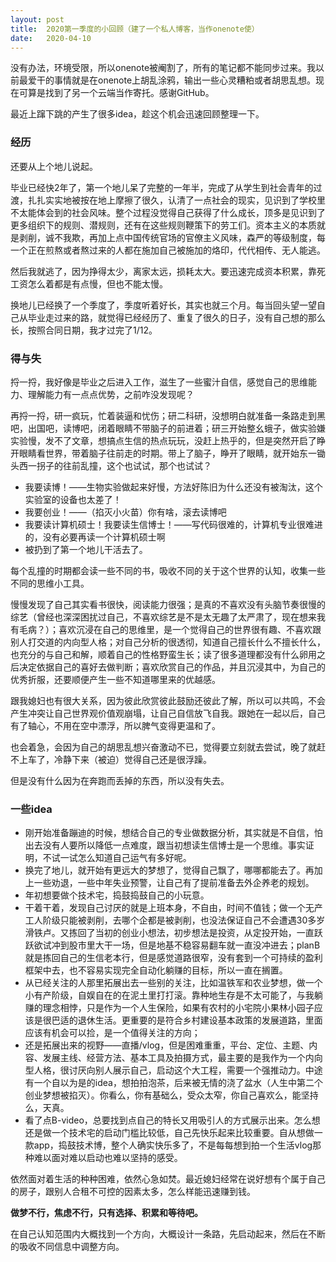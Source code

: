 ```yaml
---
layout: post
title:  2020第一季度的小回顾（建了一个私人博客，当作onenote使）
date:   2020-04-10
---
```


没有办法，环境受限，所以onenote被阉割了，所有的笔记都不能同步过来。我以前最爱干的事情就是在onenote上胡乱涂鸦，输出一些心灵糟粕或者胡思乱想。现在可算是找到了另一个云端当作寄托。感谢GitHub。

最近上蹿下跳的产生了很多idea，趁这个机会迅速回顾整理一下。

### 经历

还要从上个地儿说起。

毕业已经快2年了，第一个地儿呆了完整的一年半，完成了从学生到社会青年的过渡，扎扎实实地被按在地上摩擦了很久，认清了一点社会的现实，见识到了学校里不太能体会到的社会风味。整个过程没觉得自己获得了什么成长，顶多是见识到了更多组织下的规则、潜规则，还有在这些规则鞭策下的劳工们。资本主义的本质就是剥削，诚不我欺，再加上点中国传统官场的官僚主义风味，森严的等级制度，每一个正在煎熬或者熬过来的人都在施加自己被施加的烙印，代代相传、无人能逃。

然后我就逃了，因为挣得太少，离家太远，损耗太大。要迅速完成资本积累，靠死工资怎么着都是有点慢，但也不能太慢。

换地儿已经换了一个季度了，季度听着好长，其实也就三个月。每当回头望一望自己从毕业走过来的路，就觉得已经经历了、重复了很久的日子，没有自己想的那么长，按照合同日期，我才过完了1/12。

### 得与失

捋一捋，我好像是毕业之后进入工作，滋生了一些蜜汁自信，感觉自己的思维能力、理解能力有一点点优势，之前咋没发现呢？

再捋一捋，研一疯玩，忙着装逼和忧伤；研二科研，没想明白就准备一条路走到黑吧，出国吧，读博吧，闭着眼睛不带脑子的前进着；研三开始整幺蛾子，做实验嫌实验慢，发不了文章，想搞点生信的热点玩玩，没赶上热乎的，但是突然开启了睁开眼睛看世界，带着脑子往前走的时期。带上了脑子，睁开了眼睛，就开始东一锄头西一拐子的往前乱撞，这个也试试，那个也试试？
- 我要读博！——生物实验做起来好慢，方法好陈旧为什么还没有被淘汰，这个实验室的设备也太差了！
- 我要创业！——（掐灭小火苗）你有啥，滚去读博吧
- 我要读计算机硕士！我要读生信博士！——写代码很难的，计算机专业很难进的，没有必要再读一个计算机硕士啊
- 被扔到了第一个地儿干活去了。

每个乱撞的时期都会读一些不同的书，吸收不同的关于这个世界的认知，收集一些不同的思维小工具。

慢慢发现了自己其实看书很快，阅读能力很强；是真的不喜欢没有头脑节奏很慢的综艺（曾经也深深困扰过自己，不喜欢综艺是不是太无趣了太严肃了，现在想来我有毛病？）；喜欢沉浸在自己的思维里，是一个觉得自己的世界很有趣、不喜欢跟别人打交道的内向型人格；对自己分析的很透彻，知道自己擅长什么不擅长什么，也充分的与自己和解，顺着自己的性格野蛮生长；读了很多道理都没有什么卵用之后决定依据自己的喜好去做判断；喜欢欣赏自己的作品，并且沉浸其中，为自己的优秀折服，还要顺便产生一些不知道哪里来的优越感。

跟我媳妇也有很大关系，因为彼此欣赏彼此鼓励还彼此了解，所以可以共鸣，不会产生冲突让自己世界观价值观崩塌，让自己自信放飞自我。跟她在一起以后，自己有了轴心，不用在空中漂浮，所以脾气变得更温和了。

也会着急，会因为自己的胡思乱想兴奋激动不已，觉得要立刻就去尝试，晚了就赶不上车了，冷静下来（被迫）觉得自己还是很浮躁。

但是没有什么因为在奔跑而丢掉的东西，所以没有失去。

### 一些idea

- 刚开始准备蹦迪的时候，想结合自己的专业做数据分析，其实就是不自信，怕出去没有人要所以降低一点难度，跟当初想读生信博士是一个思维。事实证明，不试一试怎么知道自己运气有多好呢。
- 换完了地儿，就开始有更远大的梦想了，觉得自己飘了，哪哪都能去了。再加上一些劝退，一些中年失业预警，让自己有了提前准备去外企养老的规划。
- 年初想要做个技术宅，捣鼓捣鼓自己的小玩意。
- 干着干着，发现自己讨厌的就是上班本身，不自由，时间不值钱；做一个无产工人阶级只能被剥削，去哪个企都是被剥削，也没法保证自己不会遭遇30多岁滑铁卢。又拣回了当初的创业小想法，初步想法是投资，从定投开始，一直跃跃欲试冲到股市里大干一场，但是地基不稳容易翻车就一直没冲进去；planB就是拣回自己的生信老本行，但是感觉道路很窄，没有套到一个可持续的盈利框架中去，也不容易实现完全自动化躺赚的目标，所以一直在搁置。
- 从已经关注的人那里拓展出去一些别的关注，比如温铁军和农业梦想，做一个小有产阶级，自娱自在的在泥土里打打滚。靠种地生存是不太可能了，与我躺赚的理念相悖，只是作为一个人生保险，如果有农村的小宅院小果林小园子应该是很巴适的退休生活。更重要的是符合乡村建设基本政策的发展道路，里面应该有机会可以捡，是一个值得关注的方向；
- 还是拓展出来的视野——直播/vlog，但是困难重重，平台、定位、主题、内容、发展主线、经营方法、基本工具及拍摄方式，最主要的是我作为一个内向型人格，很讨厌向别人展示自己，启动这个大工程，需要一个强推动力。中途有一个自以为是的idea，想拍拍泡茶，后来被无情的浇了盆水（人生中第二个创业梦想被掐灭）。你看么，你有基础么，受众太窄，你自己喜欢么，能坚持么，天真。
- 看了点B-video，总要找到点自己的特长又用吸引人的方式展示出来。怎么想还是做一个技术宅的启动门槛比较低，自己先快乐起来比较重要。自从想做一款app，捣鼓技术博，整个人确实快乐多了，不是每每想到拍一个生活vlog那种难以面对难以启动也难以坚持的感受。

依然面对着生活的种种困难，依然心急如焚。最近媳妇经常在说好想有个属于自己的房子，跟别人合租不可控的因素太多，怎么样能迅速赚到钱。

**做梦不行，焦虑不行，只有选择、积累和等待吧。**

在自己认知范围内大概找到一个方向，大概设计一条路，先启动起来，然后在不断的吸收不同信息中调整方向。
